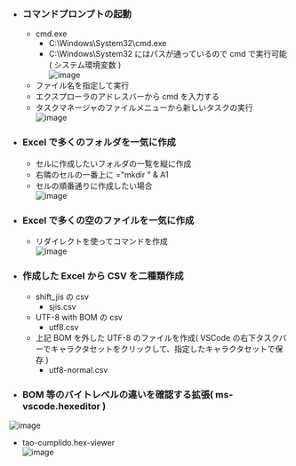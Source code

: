 - ### コマンドプロンプトの起動
  - cmd.exe
    - C:\Windows\System32\cmd.exe
    - C:\Windows\System32 にはパスが通っているので cmd で実行可能( システム環境変数 )\
    ![image](https://user-images.githubusercontent.com/1501327/169431083-312362de-e689-4cf7-945a-24fdf08d8953.png)
  - ファイル名を指定して実行
  - エクスプローラのアドレスバーから cmd を入力する
  - タスクマネージャのファイルメニューから新しいタスクの実行\
  ![image](https://user-images.githubusercontent.com/1501327/169431675-438cbe0c-715e-4df1-8476-feaa3e4a0818.png)
  
- ### Excel で多くのフォルダを一気に作成
  - セルに作成したいフォルダの一覧を縦に作成
  - 右隣のセルの一番上に ="mkdir " & A1
  - セルの順番通りに作成したい場合\
  ![image](https://user-images.githubusercontent.com/1501327/169435062-5fb79243-84e0-4c3d-9ffe-3279686e174a.png)

- ### Excel で多くの空のファイルを一気に作成
  - リダイレクトを使ってコマンドを作成\
  ![image](https://user-images.githubusercontent.com/1501327/169435957-e7e97daf-ca06-4f8b-b545-9cbfbce7b1a6.png)

- ### 作成した Excel から CSV を二種類作成
  - shift_jis の csv
    - sjis.csv
  - UTF-8 with BOM の csv
    - utf8.csv
  - 上記 BOM を外した UTF-8 のファイルを作成( VSCode の右下タスクバーでキャラクタセットをクリックして、指定したキャラクタセットで保存 )
    - utf8-normal.csv

- ### BOM 等のバイトレベルの違いを確認する拡張( ms-vscode.hexeditor )
![image](https://user-images.githubusercontent.com/1501327/169437554-84dddcc3-567e-498a-bc16-1b1c22f891c7.png)
  - tao-cumplido.hex-viewer\
  ![image](https://user-images.githubusercontent.com/1501327/169439679-8cffa8cd-4c77-4968-8d00-0a7464092e46.png)

